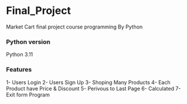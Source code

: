 # Final_Project
Market Cart final project course programming By Python

### Python version
Python 3.11

### Features
1- Users Login
2- Users Sign Up
3- Shoping Many Products
4- Each Product have Price & Discount
5- Perivous to Last Page
6- Calculated
7- Exit form Program

